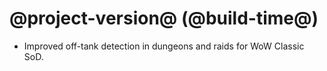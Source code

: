 # @project-version@ (@build-time@)

* Improved off-tank detection in dungeons and raids for WoW Classic SoD.